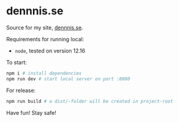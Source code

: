 # dennnis.se

Source for my site, [dennnis.se](https://dennnis.se).

Requirements for running local:

- `node`, tested on version 12.16

To start:
```sh
npm i # install dependencies
npm run dev # start local server on port :8080
```

For release:
```sh
npm run build # a dist/-folder will be created in project-root
```

Have fun! Stay safe!
